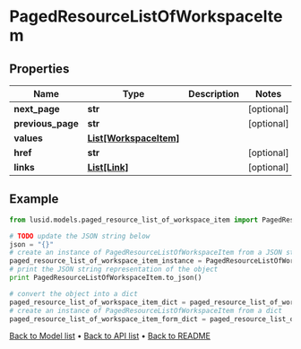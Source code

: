 # PagedResourceListOfWorkspaceItem


## Properties
Name | Type | Description | Notes
------------ | ------------- | ------------- | -------------
**next_page** | **str** |  | [optional] 
**previous_page** | **str** |  | [optional] 
**values** | [**List[WorkspaceItem]**](WorkspaceItem.md) |  | 
**href** | **str** |  | [optional] 
**links** | [**List[Link]**](Link.md) |  | [optional] 

## Example

```python
from lusid.models.paged_resource_list_of_workspace_item import PagedResourceListOfWorkspaceItem

# TODO update the JSON string below
json = "{}"
# create an instance of PagedResourceListOfWorkspaceItem from a JSON string
paged_resource_list_of_workspace_item_instance = PagedResourceListOfWorkspaceItem.from_json(json)
# print the JSON string representation of the object
print PagedResourceListOfWorkspaceItem.to_json()

# convert the object into a dict
paged_resource_list_of_workspace_item_dict = paged_resource_list_of_workspace_item_instance.to_dict()
# create an instance of PagedResourceListOfWorkspaceItem from a dict
paged_resource_list_of_workspace_item_form_dict = paged_resource_list_of_workspace_item.from_dict(paged_resource_list_of_workspace_item_dict)
```
[Back to Model list](../README.md#documentation-for-models) &#8226; [Back to API list](../README.md#documentation-for-api-endpoints) &#8226; [Back to README](../README.md)


